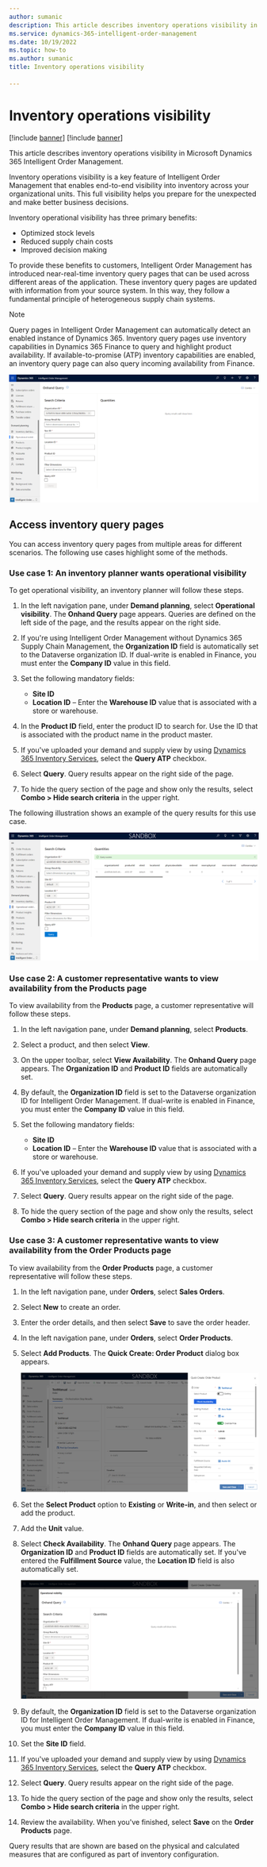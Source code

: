 ```yaml
---
author: sumanic
description: This article describes inventory operations visibility in Microsoft Dynamics 365 Intelligent Order Management.
ms.service: dynamics-365-intelligent-order-management
ms.date: 10/19/2022
ms.topic: how-to
ms.author: sumanic
title: Inventory operations visibility

---
```


# Inventory operations visibility

[!include [banner](includes/banner.md)]
[!include [banner](includes/preview-banner.md)]

This article describes inventory operations visibility in Microsoft Dynamics 365 Intelligent Order Management.

Inventory operations visibility is a key feature of Intelligent Order Management that enables end-to-end visibility into inventory across your organizational units. This full visibility helps you prepare for the unexpected and make better business decisions.

Inventory operational visibility has three primary benefits:

- Optimized stock levels
- Reduced supply chain costs
- Improved decision making

To provide these benefits to customers, Intelligent Order Management has introduced near-real-time inventory query pages that can be used across different areas of the application. These inventory query pages are updated with information from your source system. In this way, they follow a fundamental principle of heterogeneous supply chain systems.

> [!NOTE]
> Query pages in Intelligent Order Management can automatically detect an enabled instance of Dynamics 365. Inventory query pages use inventory capabilities in Dynamics 365 Finance to query and highlight product availability. If available-to-promise (ATP) inventory capabilities are enabled, an inventory query page can also query incoming availability from Finance.

![Inventory operational visibility.](media/IVQuery.png)

## Access inventory query pages

You can access inventory query pages from multiple areas for different scenarios. The following use cases highlight some of the methods.

### Use case 1: An inventory planner wants operational visibility

To get operational visibility, an inventory planner will follow these steps.

1. In the left navigation pane, under **Demand planning**, select **Operational visibility**. The **Onhand Query** page appears. Queries are defined on the left side of the page, and the results appear on the right side.
1. If you're using Intelligent Order Management without Dynamics 365 Supply Chain Management, the **Organization ID** field is automatically set to the Dataverse organization ID. If dual-write is enabled in Finance, you must enter the **Company ID** value in this field.
1. Set the following mandatory fields:

    - **Site ID**
    - **Location ID** – Enter the **Warehouse ID** value that is associated with a store or warehouse.

1. In the **Product ID** field, enter the product ID to search for. Use the ID that is associated with the product name in the product master.
1. If you've uploaded your demand and supply view by using [Dynamics 365 Inventory Services](/dynamics365/supply-chain/inventory/inventory-visibility-available-to-promise), select the **Query ATP** checkbox.
1. Select **Query**. Query results appear on the right side of the page.
1. To hide the query section of the page and show only the results, select **Combo \> Hide search criteria** in the upper right.

The following illustration shows an example of the query results for this use case.

![Query results for use case 1.](media/QueryResult.png)

### Use case 2: A customer representative wants to view availability from the Products page

To view availability from the **Products** page, a customer representative will follow these steps.

1. In the left navigation pane, under **Demand planning**, select **Products**.
1. Select a product, and then select **View**.
1. On the upper toolbar, select **View Availability**. The **Onhand Query** page appears. The **Organization ID** and **Product ID** fields are automatically set.
1. By default, the **Organization ID** field is set to the Dataverse organization ID for Intelligent Order Management. If dual-write is enabled in Finance, you must enter the **Company ID** value in this field.
1. Set the following mandatory fields:

    - **Site ID**
    - **Location ID** – Enter the **Warehouse ID** value that is associated with a store or warehouse.

1. If you've uploaded your demand and supply view by using [Dynamics 365 Inventory Services](/dynamics365/supply-chain/inventory/inventory-visibility-available-to-promise), select the **Query ATP** checkbox.
1. Select **Query**. Query results appear on the right side of the page.
1. To hide the query section of the page and show only the results, select **Combo \> Hide search criteria** in the upper right.

### Use case 3: A customer representative wants to view availability from the Order Products page

To view availability from the **Order Products** page, a customer representative will follow these steps.

1. In the left navigation pane, under **Orders**, select **Sales Orders**.
1. Select **New** to create an order.
1. Enter the order details, and then select **Save** to save the order header.
1. In the left navigation pane, under **Orders**, select **Order Products**.
1. Select **Add Products**. The **Quick Create: Order Product** dialog box appears.

    ![Quick Create: Order Product dialog box.](media/QuickForm.png)

1. Set the **Select Product** option to **Existing** or **Write-in**, and then select or add the product.
1. Add the **Unit** value.
1. Select **Check Availability**. The **Onhand Query** page appears. The **Organization ID** and **Product ID** fields are automatically set. If you've entered the **Fulfillment Source** value, the **Location ID** field is also automatically set.

    ![Automatically set fields in the query for use case 3.](media/Autofill.png)

1. By default, the **Organization ID** field is set to the Dataverse organization ID for Intelligent Order Management. If dual-write is enabled in Finance, you must enter the **Company ID** value in this field.
1. Set the **Site ID** field.
1. If you've uploaded your demand and supply view by using [Dynamics 365 Inventory Services](/dynamics365/supply-chain/inventory/inventory-visibility-available-to-promise), select the **Query ATP** checkbox.
1. Select **Query**. Query results appear on the right side of the page.
1. To hide the query section of the page and show only the results, select **Combo \> Hide search criteria** in the upper right.
1. Review the availability. When you've finished, select **Save** on the **Order Products** page.

Query results that are shown are based on the physical and calculated measures that are configured as part of inventory configuration.
